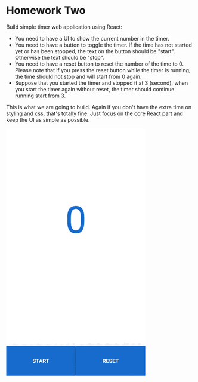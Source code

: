 # Homework Two

Build simple timer web application using React:

* You need to have a UI to show the current number in the timer.
* You need to have a button to toggle the timer. If the time has not started yet or has been stopped, the text on the button should be "start". Otherwise the text should be "stop".
* You need to have a reset button to reset the number of the time to 0. Please note that if you press the reset button while the timer is running, the time should not stop and will start from 0 again.
* Suppose that you started the timer and stopped it at 3 (second), when you start the timer again without reset, the timer should continue running start from 3.

This is what we are going to build. Again if you don't have the extra time on styling and css, that's totally fine. Just focus on the core React part and keep the UI as simple as possible.

![Example](../diagram/dist/react-homework-2.gif)

